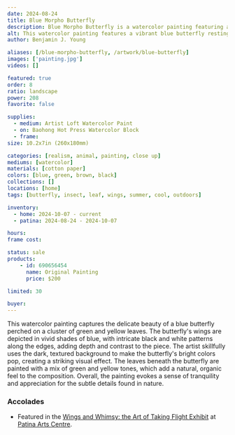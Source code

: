 ```yaml
---
date: 2024-08-24
title: Blue Morpho Butterfly
description: Blue Morpho Butterfly is a watercolor painting featuring a blue butterfly sitting on some green leaves.
alt: This watercolor painting features a vibrant blue butterfly resting on green and yellow leaves, with a dark, earthy background that highlights the butterfly's striking color.
author: Benjamin J. Young

aliases: [/blue-morpho-butterfly, /artwork/blue-butterfly]
images: ['painting.jpg']
videos: []

featured: true
order: 8
ratio: landscape
power: 208
favorite: false

supplies:
  - medium: Artist Loft Watercolor Paint
  - on: Baohong Hot Press Watercolor Block
  - frame: 
size: 10.2x7in (260x180mm)

categories: [realism, animal, painting, close up]
mediums: [watercolor]
materials: [cotton paper]
colors: [blue, green, brown, black]
collections: []
locations: [home]
tags: [butterfly, insect, leaf, wings, summer, cool, outdoors]

inventory:
  - home: 2024-10-07 - current
  - patina: 2024-08-24 - 2024-10-07

hours: 
frame cost: 

status: sale
products:
    - id: 690656454
      name: Original Painting
      price: $200

limited: 30

buyer: 
---
```


This watercolor painting captures the delicate beauty of a blue butterfly perched on a cluster of green and yellow leaves. The butterfly's wings are depicted in vivid shades of blue, with intricate black and white patterns along the edges, adding depth and contrast to the piece. The artist skillfully uses the dark, textured background to make the butterfly's bright colors pop, creating a striking visual effect. The leaves beneath the butterfly are painted with a mix of green and yellow tones, which add a natural, organic feel to the composition. Overall, the painting evokes a sense of tranquility and appreciation for the subtle details found in nature.

<!--more-->

### Accolades ###

 * Featured in the [Wings and Whimsy: the Art of Taking Flight Exhibit](https://www.facebook.com/events/1031065925277126) at [Patina Arts Centre](http://patinaartscentre.com/).